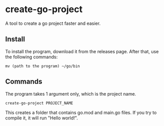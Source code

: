 # create-go-project
A tool to create a go project faster and easier.

## Install
To install the program, download it from the releases page. After that, use the following commands:

    mv (path to the program) ~/go/bin

## Commands
The program takes 1 argument only, which is the project name. 

    create-go-project PROJECT_NAME

This creates a folder that contains go.mod and main.go files. If you try to compile it, it will run "Hello world!".
